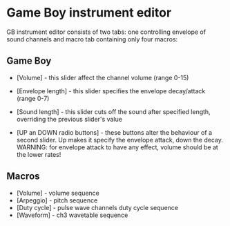 # Game Boy instrument editor

GB instrument editor consists of two tabs: one controlling envelope of sound channels and macro tab containing only four macros:

## Game Boy

- [Volume] - this slider affect the channel volume (range 0-15)
- [Envelope length] - this slider specifies the envelope decay/attack (range 0-7)
- [Sound length] - this slider cuts off the sound after specified length, overriding the previous slider's value

- [UP an DOWN radio buttons] - these buttons alter the behaviour of a second slider. Up makes it specify the envelope attack, down the decay. WARNING: for envelope attack to have any effect, volume should be at the lower rates!

## Macros
- [Volume] - volume sequence
- [Arpeggio] - pitch sequence
- [Duty cycle] - pulse wave channels duty cycle sequence
- [Waveform] - ch3 wavetable sequence
